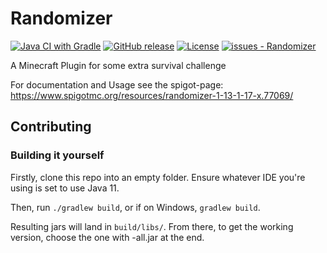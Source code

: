 # Randomizer
[![Java CI with Gradle](https://github.com/motz0815/Randomizer/workflows/Java%20CI%20with%20Gradle/badge.svg)](https://github.com/motz0815/Randomizer/actions?query=workflow:"Java+CI+with+Gradle")
[![GitHub release](https://img.shields.io/github/release/motz0815/Randomizer?include_prereleases=&sort=semver)](https://github.com/motz0815/Randomizer/releases/)
[![License](https://img.shields.io/badge/License-GPLv3-blue)](#license)
[![issues - Randomizer](https://img.shields.io/github/issues/motz0815/Randomizer)](https://github.com/motz0815/Randomizer/issues)

A Minecraft Plugin for some extra survival challenge

For documentation and Usage see the spigot-page: https://www.spigotmc.org/resources/randomizer-1-13-1-17-x.77069/

## Contributing
### Building it yourself
Firstly, clone this repo into an empty folder. Ensure whatever IDE you're using is set to use Java 11.

Then, run `./gradlew build`, or if on Windows, `gradlew build`.

Resulting jars will land in `build/libs/`. From there, to get the working version, choose the one with -all.jar at the end.
